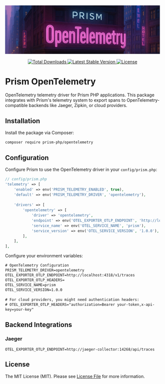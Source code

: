 ![](assets/banner.webp)

<p align="center">
    <a href="https://packagist.org/packages/prism-php/opentelemetery">
        <img src="https://poser.pugx.org/prism-php/opentelemetery/d/total.svg" alt="Total Downloads">
    </a>
    <a href="https://packagist.org/packages/prism-php/opentelemetery">
        <img src="https://poser.pugx.org/prism-php/opentelemetery/v/stable.svg" alt="Latest Stable Version">
    </a>
    <a href="https://packagist.org/packages/prism-php/opentelemetery">
        <img src="https://poser.pugx.org/prism-php/opentelemetery/license.svg" alt="License">
    </a>
</p>

# Prism OpenTelemetry

OpenTelemetry telemetry driver for Prism PHP applications. This package integrates with Prism's telemetry system to export spans to OpenTelemetry-compatible backends like Jaeger, Zipkin, or cloud providers.

## Installation

Install the package via Composer:

```bash
composer require prism-php/opentelemetry
```

## Configuration

Configure Prism to use the OpenTelemetry driver in your `config/prism.php`:

```php
// config/prism.php
'telemetry' => [
    'enabled' => env('PRISM_TELEMETRY_ENABLED', true),
    'default' => env('PRISM_TELEMETRY_DRIVER', 'opentelemetry'),

    'drivers' => [
        'opentelemetry' => [
            'driver' => 'opentelemetry',
            'endpoint' => env('OTEL_EXPORTER_OTLP_ENDPOINT', 'http://localhost:4318/v1/traces'),
            'service_name' => env('OTEL_SERVICE_NAME', 'prism'),
            'service_version' => env('OTEL_SERVICE_VERSION', '1.0.0'),
        ],
    ],
],
```

Configure your environment variables:

```env
# OpenTelemetry Configuration
PRISM_TELEMETRY_DRIVER=opentelemetry
OTEL_EXPORTER_OTLP_ENDPOINT=http://localhost:4318/v1/traces
OTEL_EXPORTER_OTLP_HEADERS=
OTEL_SERVICE_NAME=prism
OTEL_SERVICE_VERSION=1.0.0

# For cloud providers, you might need authentication headers:
# OTEL_EXPORTER_OTLP_HEADERS="authorization=Bearer your-token,x-api-key=your-key"
```

## Backend Integrations

### Jaeger
```env
OTEL_EXPORTER_OTLP_ENDPOINT=http://jaeger-collector:14268/api/traces
```

## License

The MIT License (MIT). Please see [License File](LICENSE) for more information.
